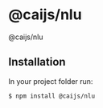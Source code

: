 # @caijs/nlu

@caijs/nlu

## Installation

In your project folder run:

```bash
$ npm install @caijs/nlu
```
